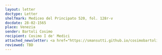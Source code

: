 ```yaml
---
layout: letter
doctype: Letter
shelfmark: Mediceo del Principato 520, fol. 128r-v
docdate: 28-02-1565
place: Venezia
sender: Bartoli Cosimo
recipient: Cosimo I de' Medici
attached_newsletter: <a href="https://smansutti.github.io/cosimobartoli/texts/3079_064/">3079_064</a>
reviewed: TBD
---
```


